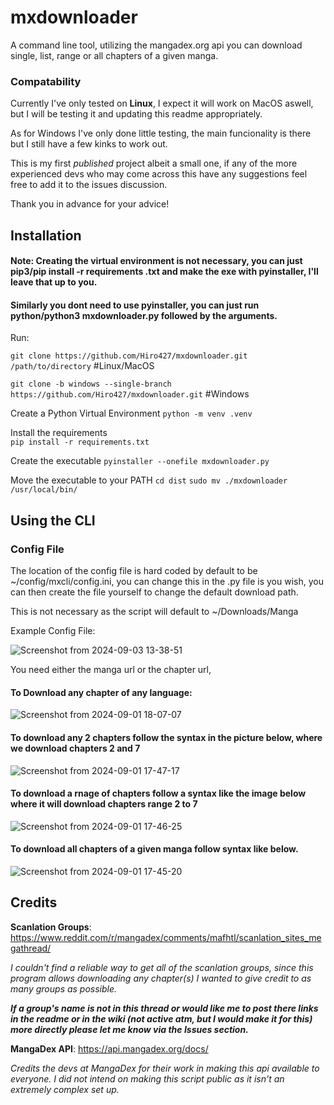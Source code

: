 # mxdownloader
A command line tool, utilizing the mangadex.org api you can download single, list, range or all chapters of a given manga. 

### Compatability 
Currently I've only tested on **Linux**, I expect it will work on MacOS aswell, but I will be testing it and updating this readme appropriately. 

As for Windows I've only done  little testing, the main funcionality is there but I still have a few kinks to work out.

This is my first _published_ project albeit a small one, if any of the more experienced devs who may come across this have any suggestions feel free to add it to the issues discussion. 

Thank you in advance for your advice!


## Installation 

#### Note: Creating the virtual environment is not necessary, you can just pip3/pip install -r requirements .txt and make the exe with pyinstaller, I'll leave that up to you. 

#### Similarly you dont need to use pyinstaller, you can just run python/python3 mxdownloader.py followed by the arguments. 

Run: 

`git clone https://github.com/Hiro427/mxdownloader.git /path/to/directory` #Linux/MacOS

`git clone -b windows --single-branch https://github.com/Hiro427/mxdownloader.git` #Windows

Create a Python Virtual Environment 
`python -m venv .venv`

Install the requirements  
`pip install -r requirements.txt`

Create the executable
`pyinstaller --onefile mxdownloader.py`

Move the executable to your PATH
`cd dist`
`sudo mv ./mxdownloader /usr/local/bin/`


## Using the CLI 

### Config File 

The location of the config file is hard coded by default to be ~/config/mxcli/config.ini, you can change this in the .py file is you wish, you can then create the file yourself to change the default download path.

This is not necessary as the script will default to ~/Downloads/Manga 

Example Config File:

![Screenshot from 2024-09-03 13-38-51](https://github.com/user-attachments/assets/db71125f-77eb-48e5-9826-18d92bd105c9)


You need either the manga url or the chapter url,
#### To Download any chapter of any language: 
![Screenshot from 2024-09-01 18-07-07](https://github.com/user-attachments/assets/da1aa90e-9ef2-4ef1-8a01-e8595a845ef7)

#### To download any 2 chapters follow the syntax in the picture below, where we download chapters 2 and 7  
![Screenshot from 2024-09-01 17-47-17](https://github.com/user-attachments/assets/76334fa4-10db-4bfb-b60d-fae3d1484dcd)

#### To download a rnage of chapters follow a syntax like the image below where it will download chapters range 2 to 7
![Screenshot from 2024-09-01 17-46-25](https://github.com/user-attachments/assets/36d5e844-0fac-4f44-8558-8016c9f519ba)

#### To download all chapters of a given manga follow syntax like below. 
![Screenshot from 2024-09-01 17-45-20](https://github.com/user-attachments/assets/bcf7aeca-5c95-4037-86ca-4edbfbe627cd)



## Credits 
**Scanlation Groups**: https://www.reddit.com/r/mangadex/comments/mafhtl/scanlation_sites_megathread/


_I couldn't find a reliable way to get all of the scanlation groups, since this program allows downloading any chapter(s) I wanted to give credit to as many groups as possible._

**_If a group's name is not in this thread or would like me to post there links in the readme or in the wiki (not active atm, but I would make it for this) more directly please let me know via the Issues section._**

**MangaDex API**: https://api.mangadex.org/docs/

_Credits the devs at MangaDex for their work in making this api available to everyone. I did not intend on making this script public as it isn't an extremely complex set up._
